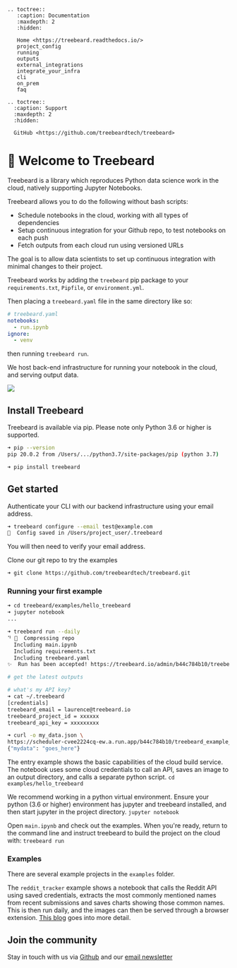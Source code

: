 ```eval_rst
.. toctree::
   :caption: Documentation
   :maxdepth: 2
   :hidden:

   Home <https://treebeard.readthedocs.io/>
   project_config
   running
   outputs
   external_integrations
   integrate_your_infra
   cli
   on_prem
   faq

.. toctree::
  :caption: Support
  :maxdepth: 2
  :hidden:

  GitHub <https://github.com/treebeardtech/treebeard>

```

# 🌲 Welcome to Treebeard

Treebeard is a library which reproduces Python data science work in the cloud, natively supporting Jupyter Notebooks.

Treebeard allows you to do the following without bash scripts:

- Schedule notebooks in the cloud, working with all types of dependencies
- Setup continuous integration for your Github repo, to test notebooks on each push
- Fetch outputs from each cloud run using versioned URLs

The goal is to allow data scientists to set up continuous integration with minimal changes to their project.

Treebeard works by adding the `treebeard` pip package to your `requirements.txt`, `Pipfile`, or `environment.yml`.

Then placing a `treebeard.yaml` file in the same directory like so:

```yaml
# treebeard.yaml
notebooks:
  - run.ipynb
ignore:
  - venv
```

then running `treebeard run`.

We host back-end infrastructure for running your notebook in the cloud, and serving output data.

![](https://treebeard.io/static/slack_integration-ba8ff89332c2e14c928973a841842e5b.png)

## Install Treebeard

Treebeard is available via pip. Please note only Python 3.6 or higher is supported.

```bash
➜ pip --version
pip 20.0.2 from /Users/.../python3.7/site-packages/pip (python 3.7)
```

```bash
➜ pip install treebeard
```

## Get started

Authenticate your CLI with our backend infrastructure using your email address.

```bash
➜ treebeard configure --email test@example.com
🔑  Config saved in /Users/project_user/.treebeard
```

You will then need to verify your email address.

Clone our git repo to try the examples

```bash
➜ git clone https://github.com/treebeardtech/treebeard.git
```

### Running your first example

```bash
➜ cd treebeard/examples/hello_treebeard
➜ jupyter notebook
...

➜ treebeard run --daily
⠙ 🌲  Compressing repo
  Including main.ipynb
  Including requirements.txt
  Including treebeard.yaml
✨  Run has been accepted! https://treebeard.io/admin/b44c784b10/treebeard_example_2/cf7a1475-6105-42b6-abeb-ba71420c6a55

# get the latest outputs

# what's my API key?
➜ cat ~/.treebeard
[credentials]
treebeard_email = laurence@treebeard.io
treebeard_project_id = xxxxxx
treebeard_api_key = xxxxxxxxx

➜ curl -o my_data.json \
https://scheduler-cvee2224cq-ew.a.run.app/b44c784b10/treebeard_example_2/latest/output/my_data.json?api_key=xxxxxxxxxx
{"mydata": "goes_here"}
```

The entry example shows the basic capabilities of the cloud build service.  
The notebook uses some cloud credentials to call an API, saves an image to an output directory, and calls a separate python script.
`cd examples/hello_treebeard`

We recommend working in a python virtual environment. Ensure your python (3.6 or higher) environment has jupyter and treebeard installed, and then start jupyter in the project directory.
`jupyter notebook`

Open `main.ipynb` and check out the examples. When you're ready, return to the command line and instruct treebeard to build the project on the cloud with:
`treebeard run`

### Examples

There are several example projects in the `examples` folder.

The `reddit_tracker` example shows a notebook that calls the Reddit API using saved credentials, extracts the most commonly mentioned names from recent submissions and saves charts showing those common names. This is then run daily, and the images can then be served through a browser extension. [This blog]("https://towardsdatascience.com/how-to-track-sentiment-on-reddit-with-python-and-a-chrome-extension-a623d63e3a1d?gi=90de4fb3934a") goes into more detail.

## Join the community

Stay in touch with us via [Github](https://github.com/treebeardtech/treebeard) and our [email newsletter](https://treebeard.io/contact)
